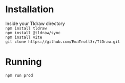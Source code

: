 <h1>Installation</h1>
Inside your Tldraw directory
</br>
<code>npm install tldraw</code></br>
<code>npm install @tldraw/sync</code></br>
<code>npm install vite</code></br>
<code>git clone https://github.com/EmaTroll3r/TlDraw.git</code>

<h1>Running</h1>
<code>npm run prod</code>

